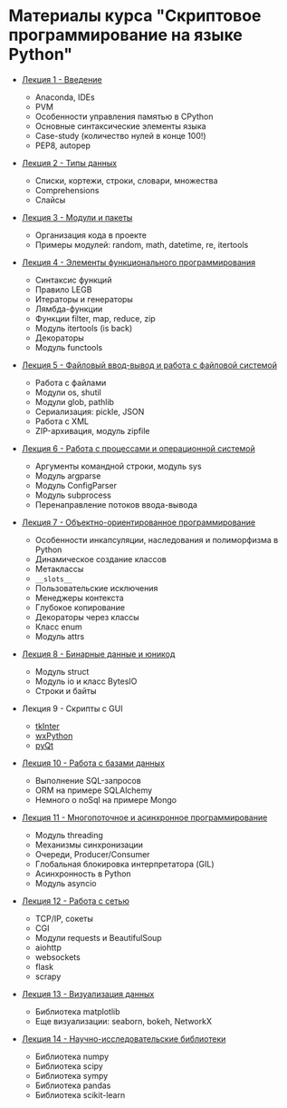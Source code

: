 # Материалы курса "Скриптовое программирование на языке Python"

* [Лекция 1 - Введение](https://github.com/ar1st0crat/PythonCourse/blob/master/lecture%20notebooks/lec01%20-%20Intro.ipynb)
    - Anaconda, IDEs
    - PVM
    - Особенности управления памятью в CPython
    - Основные синтаксические элементы языка
    - Case-study (количество нулей в конце 100!)
    - PEP8, autopep

* [Лекция 2 - Типы данных](https://github.com/ar1st0crat/PythonCourse/blob/master/lecture%20notebooks/lec02%20-%20Data%20Types.ipynb)
    - Списки, кортежи, строки, словари, множества
    - Comprehensions
    - Слайсы

* [Лекция 3 - Модули и пакеты](https://github.com/ar1st0crat/PythonCourse/blob/master/lecture%20notebooks/lec03%20-%20Modules%20and%20packages.ipynb)
    - Организация кода в проекте
    - Примеры модулей: random, math, datetime, re, itertools

* [Лекция 4 - Элементы функционального программирования](https://github.com/ar1st0crat/PythonCourse/blob/master/lecture%20notebooks/lec04%20-%20Elements%20of%20functional%20programming.ipynb)
    - Синтаксис функций
    - Правило LEGB
    - Итераторы и генераторы
    - Лямбда-функции
    - Функции filter, map, reduce, zip
    - Модуль itertools (is back)
    - Декораторы
    - Модуль functools

* [Лекция 5 - Файловый ввод-вывод и работа с файловой системой](https://github.com/ar1st0crat/PythonCourse/blob/master/lecture%20notebooks/lec05%20-%20Working%20with%20Files.ipynb)
    - Работа с файлами
    - Модули os, shutil
    - Модули glob, pathlib
    - Сериализация: pickle, JSON
    - Работа с XML
    - ZIP-архивация, модуль zipfile

* [Лекция 6 - Работа с процессами и операционной системой](https://github.com/ar1st0crat/PythonCourse/blob/master/lecture%20notebooks/lec06%20-%20Processes.ipynb)
    - Аргументы командной строки, модуль sys
    - Модуль argparse
    - Модуль ConfigParser
    - Модуль subprocess
    - Перенаправление потоков ввода-вывода

* [Лекция 7 - Объектно-ориентированное программирование](https://github.com/ar1st0crat/PythonCourse/blob/master/lecture%20notebooks/lec07%20-%20OOP.ipynb)
    - Особенности инкапсуляции, наследования и полиморфизма в Python
    - Динамическое создание классов
    - Метаклассы
    - ```__slots__```
    - Пользовательские исключения
    - Менеджеры контекста
    - Глубокое копирование
    - Декораторы через классы
    - Класс enum
    - Модуль attrs

* [Лекция 8 - Бинарные данные и юникод](https://github.com/ar1st0crat/PythonCourse/blob/master/lecture%20notebooks/lec08%20-%20Bytes%20and%20Unicode.ipynb)
    - Модуль struct
    - Модуль io и класс BytesIO
    - Строки и байты

* Лекция 9 - Скрипты с GUI
    - [tkInter](https://github.com/ar1st0crat/PythonCourse/blob/master/lecture%20notebooks/lec09a%20-%20GUI%20(TkInter).ipynb)
    - [wxPython](https://github.com/ar1st0crat/PythonCourse/blob/master/lecture%20notebooks/lec09b%20-%20GUI%20(wxPython).ipynb)
    - [pyQt](https://github.com/ar1st0crat/PythonCourse/blob/master/lecture%20notebooks/lec09c%20-%20GUI%20(PyQt).ipynb)

* [Лекция 10 - Работа с базами данных](https://github.com/ar1st0crat/PythonCourse/blob/master/lecture%20notebooks/lec10%20-%20Working%20with%20Databases.ipynb)
    - Выполнение SQL-запросов
    - ORM на примере SQLAlchemy
    - Немного о noSql на примере Mongo

* [Лекция 11 - Многопоточное и асинхронное программирование](https://github.com/ar1st0crat/PythonCourse/blob/master/lecture%20notebooks/lec11%20-%20Multi-threading%20and%20Asynchronous%20Programming.ipynb)
    - Модуль threading
    - Механизмы синхронизации
    - Очереди, Producer/Consumer
    - Глобальная блокировка интерпретатора (GIL)
    - Асинхронность в Python
    - Модуль asyncio

* [Лекция 12 - Работа с сетью](https://github.com/ar1st0crat/PythonCourse/blob/master/lecture%20notebooks/lec12%20-%20Networking.ipynb)
    - TCP/IP, сокеты
    - CGI
    - Модули requests и BeautifulSoup
    - aiohttp
    - websockets
    - flask
    - scrapy

* [Лекция 13 - Визуализация данных](https://github.com/ar1st0crat/PythonCourse/blob/master/lecture%20notebooks/lec13%20-%20Visualization.ipynb)
    - Библиотека matplotlib
    - Еще визуализации: seaborn, bokeh, NetworkX

* [Лекция 14 - Научно-исследовательские библиотеки](https://github.com/ar1st0crat/PythonCourse/blob/master/lecture%20notebooks/lec14%20-%20Science.ipynb)
    - Библиотека numpy
    - Библиотека scipy
    - Библиотека sympy
    - Библиотека pandas
    - Библиотека scikit-learn

